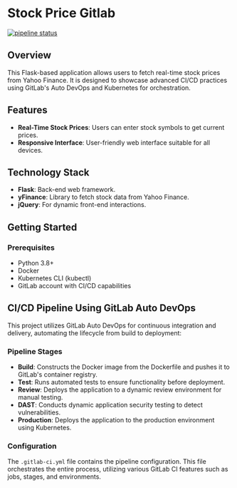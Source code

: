 # Stock Price Gitlab

[![pipeline status](https://gitlab.com/sa-demo-group/ben-bertka-demo-group/stock-service/badges/main/pipeline.svg)](https://gitlab.com/sa-demo-group/ben-bertka-demo-group/stock-service/-/commits/main)

## Overview

This Flask-based application allows users to fetch real-time stock prices from Yahoo Finance. It is designed to showcase advanced CI/CD practices using GitLab's Auto DevOps and Kubernetes for orchestration.

## Features

- **Real-Time Stock Prices**: Users can enter stock symbols to get current prices.
- **Responsive Interface**: User-friendly web interface suitable for all devices.

## Technology Stack

- **Flask**: Back-end web framework.
- **yFinance**: Library to fetch stock data from Yahoo Finance.
- **jQuery**: For dynamic front-end interactions.

## Getting Started

### Prerequisites

- Python 3.8+
- Docker
- Kubernetes CLI (kubectl)
- GitLab account with CI/CD capabilities


## CI/CD Pipeline Using GitLab Auto DevOps

This project utilizes GitLab Auto DevOps for continuous integration and delivery, automating the lifecycle from build to deployment:

### Pipeline Stages

- **Build**: Constructs the Docker image from the Dockerfile and pushes it to GitLab's container registry.
- **Test**: Runs automated tests to ensure functionality before deployment.
- **Review**: Deploys the application to a dynamic review environment for manual testing.
- **DAST**: Conducts dynamic application security testing to detect vulnerabilities.
- **Production**: Deploys the application to the production environment using Kubernetes.

### Configuration

The `.gitlab-ci.yml` file contains the pipeline configuration. This file orchestrates the entire process, utilizing various GitLab CI features such as jobs, stages, and environments.
